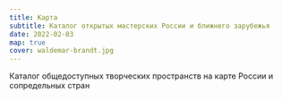 ```yaml
---
title: Карта
subtitle: Каталог открытых мастерских России и ближнего зарубежья
date: 2022-02-03
map: true
cover: waldemar-brandt.jpg
---
```


Каталог общедоступных творческих пространств на карте России и сопредельных стран